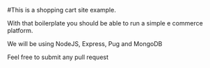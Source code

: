#This is a shopping cart site example.

With that boilerplate you should be able to run a simple e commerce platform.

We will be using NodeJS, Express, Pug and MongoDB

Feel free to submit any pull request